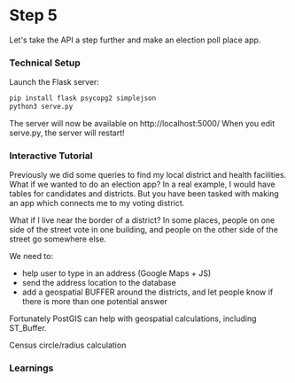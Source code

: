 # Step 5

Let's take the API a step further and make an election poll place app.

### Technical Setup

Launch the Flask server:

```bash
pip install flask psycopg2 simplejson
python3 serve.py
```

The server will now be available on http://localhost:5000/
When you edit serve.py, the server will restart!

### Interactive Tutorial

Previously we did some queries to find my local district and health facilities.
What if we wanted to do an election app?  In a real example, I would have tables for
candidates and districts. But you have been tasked with making an app which connects
me to my voting district.

What if I live near the border of a district? In some places, people
on one side of the street vote in one building, and people on the other side of
the street go somewhere else.

We need to:

- help user to type in an address (Google Maps + JS)
- send the address location to the database
- add a geospatial BUFFER around the districts, and let people know if there is
more than one potential answer

Fortunately PostGIS can help with geospatial calculations, including ST_Buffer.

Census circle/radius calculation

### Learnings

